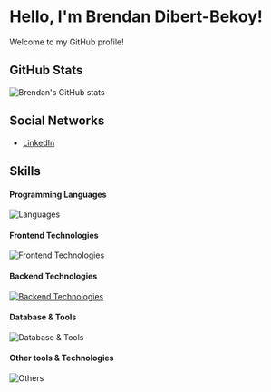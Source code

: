 # Hello, I'm Brendan Dibert-Bekoy!

Welcome to my GitHub profile!

## GitHub Stats

![Brendan's GitHub stats](https://github-readme-stats.vercel.app/api?username=ohriel94&show_icons=true&theme=tokyonight)

## Social Networks

-  [LinkedIn](https://www.linkedin.com/in/brendan-db)

## Skills

#### Programming Languages

![Languages](https://skillicons.dev/icons?i=cs,js,nodejs,php,python,anaconda)

#### Frontend Technologies

![Frontend Technologies](https://skillicons.dev/icons?i=react,symfony,next,html,css,tailwind)

#### Backend Technologies

[![Backend Technologies](https://skillicons.dev/icons?i=aws,docker)](https://skillicons.dev)

#### Database & Tools

![Database & Tools](https://skillicons.dev/icons?i=mysql,mongodb,postgres)

#### Other tools & Technologies

![Others](https://skillicons.dev/icons?i=git,github,markdown,,vscode,visualstudio)
